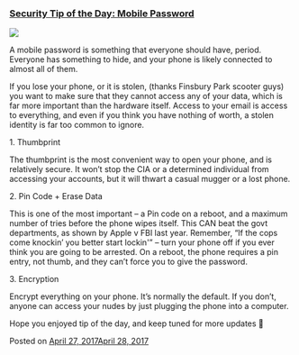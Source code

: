 
### [Security Tip of the Day: Mobile Password](https://fazthebro.com/2017/04/27/security-tip-of-the-day-mobile-password/)

![](https://img.gadgethacks.com/img/23/21/63475275407196/0/unlock-your-ipod-touch-iphone-and-remove-passcode.1280x600.jpg)

A mobile password is something that everyone should have, period. Everyone has something to hide, and your phone is likely connected to almost all of them.

If you lose your phone, or it is stolen, (thanks Finsbury Park scooter guys) you want to make sure that they cannot access any of your data, which is far more important than the hardware itself. Access to your email is access to everything, and even if you think you have nothing of worth, a stolen identity is far too common to ignore.

1\. Thumbprint

The thumbprint is the most convenient way to open your phone, and is relatively secure. It won’t stop the CIA or a determined individual from accessing your accounts, but it will thwart a casual mugger or a lost phone.

2\. Pin Code + Erase Data

This is one of the most important – a Pin code on a reboot, and a maximum number of tries before the phone wipes itself. This CAN beat the govt departments, as shown by Apple v FBI last year. Remember, “If the cops come knockin’ you better start lockin'” – turn your phone off if you ever think you are going to be arrested. On a reboot, the phone requires a pin entry, not thumb, and they can’t force you to give the password.

3\. Encryption

Encrypt everything on your phone. It’s normally the default. If you don’t, anyone can access your nudes by just plugging the phone into a computer.

Hope you enjoyed tip of the day, and keep tuned for more updates 🙂

Posted on [April 27, 2017April 28, 2017](https://fazthebro.com/2017/04/27/the-market/)
